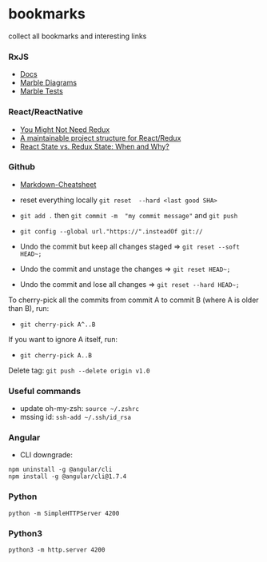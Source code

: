 # bookmarks
collect all bookmarks and interesting links

### RxJS
* [Docs](http://reactivex.io/rxjs/)
* [Marble Diagrams](http://rxmarbles.com/)
* [Marble Tests](https://github.com/ReactiveX/rxjs/blob/master/doc/writing-marble-tests.md)

### React/ReactNative
* [You Might Not Need Redux](https://medium.com/@dan_abramov/you-might-not-need-redux-be46360cf367)
* [A maintainable project structure for React/Redux](https://hackernoon.com/my-journey-toward-a-maintainable-project-structure-for-react-redux-b05dfd999b5)
* [React State vs. Redux State: When and Why?](https://spin.atomicobject.com/2017/06/07/react-state-vs-redux-state/)


### Github
 * [Markdown-Cheatsheet](https://github.com/adam-p/markdown-here/wiki/Markdown-Cheatsheet) 
 * reset everything locally `git reset  --hard <last good SHA>`
 * `git add .` then `git commit -m  "my commit message"` and `git push`
 * `git config --global url."https://".insteadOf git://`
 
 * Undo the commit but keep all changes staged => `git reset --soft HEAD~;`
 * Undo the commit and unstage the changes => `git reset HEAD~;`
 * Undo the commit and lose all changes => `git reset --hard HEAD~;`
 
 To cherry-pick all the commits from commit A to commit B (where A is older than B), run:
 * `git cherry-pick A^..B`
 
 If you want to ignore A itself, run:
 * `git cherry-pick A..B`

Delete tag:
`git push --delete origin v1.0`


### Useful commands
 * update oh-my-zsh: ```source ~/.zshrc```
 * mssing id: `ssh-add ~/.ssh/id_rsa `
 
### Angular
 * CLI downgrade: 
 ```
 npm uninstall -g @angular/cli
 npm install -g @angular/cli@1.7.4 
 ```
 
 ### Python
 `python -m SimpleHTTPServer 4200`
 
 ### Python3
 `python3 -m http.server 4200`
 
 
